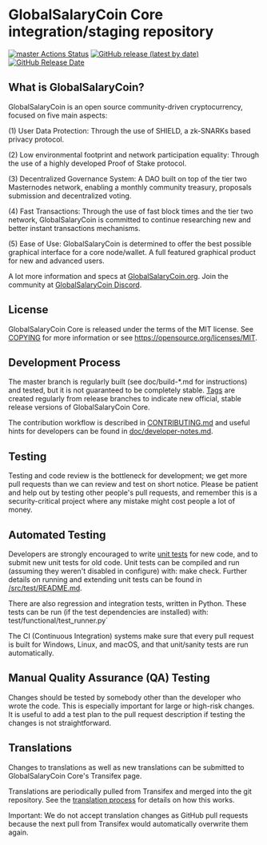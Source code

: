 GlobalSalaryCoin Core integration/staging repository
=====================================

[![master Actions Status](https://github.com/GlobalSalaryCoin-Project/GlobalSalaryCoin/workflows/CI%20Actions%20for%20GlobalSalaryCoin/badge.svg)](https://github.com/GlobalSalaryCoin-Project/GlobalSalaryCoin/actions)
[![GitHub release (latest by date)](https://img.shields.io/github/v/release/GlobalSalaryCoin-Project/globalsalarycoin?color=%235c4b7d&cacheSeconds=3600)](https://github.com/GlobalSalaryCoin-Project/GlobalSalaryCoin/releases)
[![GitHub Release Date](https://img.shields.io/github/release-date/GlobalSalaryCoin-Project/globalsalarycoin?color=%235c4b7d&cacheSeconds=3600)](https://github.com/GlobalSalaryCoin-Project/GlobalSalaryCoin/releases)

## What is GlobalSalaryCoin?

GlobalSalaryCoin is an open source community-driven cryptocurrency, focused on five main aspects:

(1) User Data Protection: Through the use of SHIELD, a zk-SNARKs based privacy protocol.

(2) Low environmental footprint and network participation equality: Through the use of a highly developed Proof of Stake protocol.

(3) Decentralized Governance System: A DAO built on top of the tier two Masternodes network, enabling a monthly community treasury, proposals submission and decentralized voting.

(4) Fast Transactions: Through the use of fast block times and the tier two network, GlobalSalaryCoin is committed to continue researching new and better instant transactions mechanisms.

(5) Ease of Use: GlobalSalaryCoin is determined to offer the best possible graphical interface for a core node/wallet. A full featured graphical product for new and advanced users.

A lot more information and specs at [GlobalSalaryCoin.org](https://www.pivx.org/). Join the community at [GlobalSalaryCoin Discord](https://discordapp.com/invite/jzqVsJd).

## License
GlobalSalaryCoin Core is released under the terms of the MIT license. See [COPYING](https://github.com/GlobalSalaryCoin-Project/GlobalSalaryCoin/blob/master/COPYING) for more information or see https://opensource.org/licenses/MIT.

## Development Process

The master branch is regularly built (see doc/build-*.md for instructions) and tested, but it is not guaranteed to be completely stable. [Tags](https://github.com/GlobalSalaryCoin-Project/GlobalSalaryCoin/tags) are created regularly from release branches to indicate new official, stable release versions of GlobalSalaryCoin Core.

The contribution workflow is described in [CONTRIBUTING.md](https://github.com/GlobalSalaryCoin-Project/GlobalSalaryCoin/blob/master/CONTRIBUTING.md) and useful hints for developers can be found in [doc/developer-notes.md](https://github.com/GlobalSalaryCoin-Project/GlobalSalaryCoin/blob/master/doc/developer-notes.md).

## Testing

Testing and code review is the bottleneck for development; we get more pull requests than we can review and test on short notice. Please be patient and help out by testing other people's pull requests, and remember this is a security-critical project where any mistake might cost people a lot of money.

## Automated Testing

Developers are strongly encouraged to write [unit tests](https://github.com/GlobalSalaryCoin-Project/GlobalSalaryCoin/blob/master/src/test/README.md) for new code, and to submit new unit tests for old code. Unit tests can be compiled and run (assuming they weren't disabled in configure) with: make check. Further details on running and extending unit tests can be found in [/src/test/README.md](https://github.com/GlobalSalaryCoin-Project/GlobalSalaryCoin/blob/master/src/test/README.md).

There are also regression and integration tests, written in Python. These tests can be run (if the test dependencies are installed) with: test/functional/test_runner.py`

The CI (Continuous Integration) systems make sure that every pull request is built for Windows, Linux, and macOS, and that unit/sanity tests are run automatically.

## Manual Quality Assurance (QA) Testing

Changes should be tested by somebody other than the developer who wrote the code. This is especially important for large or high-risk changes. It is useful to add a test plan to the pull request description if testing the changes is not straightforward.

## Translations

Changes to translations as well as new translations can be submitted to GlobalSalaryCoin Core's Transifex page.

Translations are periodically pulled from Transifex and merged into the git repository. See the [translation process](https://github.com/GlobalSalaryCoin-Project/GlobalSalaryCoin/blob/master/doc/translation_process.md) for details on how this works.

Important: We do not accept translation changes as GitHub pull requests because the next pull from Transifex would automatically overwrite them again.
